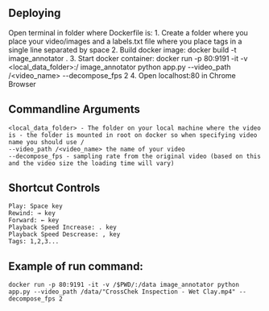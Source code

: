 ## Deploying
Open terminal in folder where Dockerfile is:
    1. Create a folder where you place your video/images and a labels.txt file where you place tags in a single line separated by space
    2. Build docker image:
        docker build -t image_annotator .
    3. Start docker container:
        docker run -p 80:9191 -it -v  <local_data_folder>:/ image_annotator python app.py --video_path /<video_name> --decompose_fps 2
    4. Open localhost:80 in Chrome Browser 
    
## Commandline Arguments 
    <local_data_folder> - The folder on your local machine where the video is - the folder is mounted in root on docker so when specifying video name you should use /
    --video_path /<video_name> the name of your video
    --decompose_fps - sampling rate from the original video (based on this and the video size the loading time will vary)

## Shortcut Controls
    Play: Space key
    Rewind: → key
    Forward: ← key
    Playback Speed Increase: . key
    Playback Speed Descrease: , key
    Tags: 1,2,3...
    
## Example of run command:
    docker run -p 80:9191 -it -v /$PWD/:/data image_annotator python app.py --video_path /data/"CrossChek Inspection - Wet Clay.mp4" --decompose_fps 2
